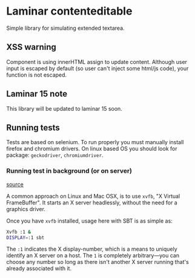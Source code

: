 # Laminar contenteditable

Simple library for simulating extended textarea.

## XSS warning

Component is using innerHTML assign to update content. Although user input is escaped by default (so user can't inject some html/js code), your function is not escaped.

## Laminar 15 note

This library will be updated to laminar 15 soon.

## Running tests

Tests are based on selenium. To run properly you must manually install firefox and chromium drivers. On linux based OS you should look for package: `geckodriver`, `chromiumdriver`. 

### Running test in background (or on server)

[source](https://github.com/scala-js/scala-js-env-selenium#xvfb)

A common approach on Linux and Mac OSX, is to use `xvfb`, "X Virtual FrameBuffer".
It starts an X server headlessly, without the need for a graphics driver.

Once you have `xvfb` installed, usage here with SBT is as simple as:
```sh
Xvfb :1 &
DISPLAY=:1 sbt
```

The `:1` indicates the X display-number, which is a means to uniquely identify an
X server on a host. The `1` is completely arbitrary—you can choose any number so
long as there isn't another X server running that's already associated with it.
